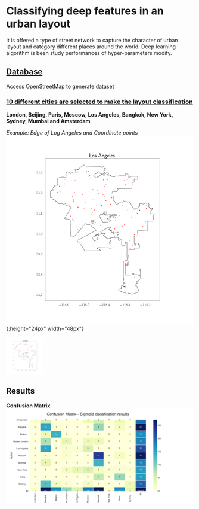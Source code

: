 # Classifying deep features in an urban layout

It is offered a type of street network to capture the character of urban layout and category different places around the world. Deep learning algorithm is been study performances of hyper-parameters modify.

## [Database](https://github.com/kiqi7/Classifying-deep-features-in-an-urban-layout/tree/master/Drive_4km)
Access OpenStreetMap to generate dataset

### [10 different cities are selected to make the layout classification](https://github.com/kiqi7/Classifying-deep-features-in-an-urban-layout/tree/master/City%20Boundary)
**London, Beijing, Paris, Moscow, Los Angeles, Bangkok, New York, Sydney, Mumbai and Amsterdam**

*Example: Edge of Log Angeles and Coordinate points*
![Log Angeles](https://github.com/kiqi7/Classifying-deep-features-in-an-urban-layout/blob/master/City%20Boundary/Los%20Angeles.png){:height="24px" width="48px"}

<img src="https://github.com/kiqi7/Classifying-deep-features-in-an-urban-layout/blob/master/City%20Boundary/Los%20Angeles.png" height="100">

## Results
**Confusion Matrix**
![Sigmoid Classification results](https://github.com/kiqi7/Classifying-deep-features-in-an-urban-layout/blob/master/Results/matrix_Sigmoid.png)

